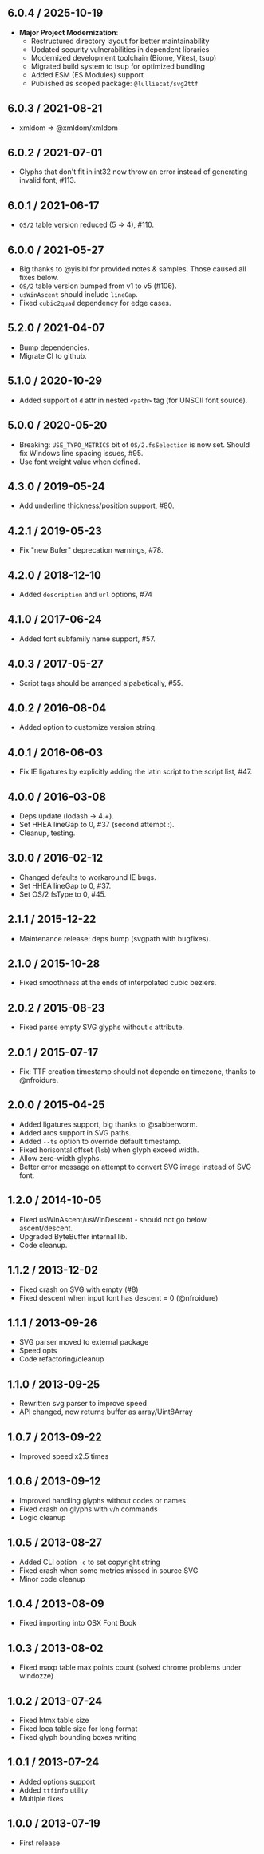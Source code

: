 6.0.4 / 2025-10-19
------------------

- **Major Project Modernization**:
  - Restructured directory layout for better maintainability
  - Updated security vulnerabilities in dependent libraries
  - Modernized development toolchain (Biome, Vitest, tsup)
  - Migrated build system to tsup for optimized bundling
  - Added ESM (ES Modules) support
  - Published as scoped package: `@lulliecat/svg2ttf`


6.0.3 / 2021-08-21
------------------

- xmldom => @xmldom/xmldom


6.0.2 / 2021-07-01
------------------

- Glyphs that don't fit in int32 now throw an error instead of generating invalid font, #113.


6.0.1 / 2021-06-17
------------------

- `OS/2` table version reduced (5 => 4), #110.


6.0.0 / 2021-05-27
------------------

- Big thanks to @yisibl for provided notes & samples. Those caused all fixes below.
- `OS/2` table version bumped from v1 to v5 (#106).
- `usWinAscent` should include `lineGap`.
- Fixed `cubic2quad` dependency for edge cases.


5.2.0 / 2021-04-07
------------------

- Bump dependencies.
- Migrate CI to github.


5.1.0 / 2020-10-29
------------------

- Added support of `d` attr in nested `<path>` tag (for UNSCII font source).



5.0.0 / 2020-05-20
------------------

- Breaking: `USE_TYPO_METRICS` bit of `OS/2.fsSelection` is now set. Should fix
  Windows line spacing issues, #95.
- Use font weight value when defined.


4.3.0 / 2019-05-24
------------------

- Add underline thickness/position support, #80.


4.2.1 / 2019-05-23
------------------

- Fix "new Bufer" deprecation warnings, #78.


4.2.0 / 2018-12-10
------------------

- Added `description` and `url` options, #74


4.1.0 / 2017-06-24
------------------

- Added font subfamily name support, #57.


4.0.3 / 2017-05-27
------------------

- Script tags should be arranged alpabetically, #55.


4.0.2 / 2016-08-04
------------------

- Added option to customize version string.


4.0.1 / 2016-06-03
------------------

- Fix IE ligatures by explicitly adding the latin script to the script list, #47.


4.0.0 / 2016-03-08
------------------

- Deps update (lodash -> 4.+).
- Set HHEA lineGap to 0, #37 (second attempt :).
- Cleanup, testing.


3.0.0 / 2016-02-12
------------------

- Changed defaults to workaround IE bugs.
- Set HHEA lineGap to 0, #37.
- Set OS/2 fsType to 0, #45.


2.1.1 / 2015-12-22
------------------

- Maintenance release: deps bump (svgpath with bugfixes).


2.1.0 / 2015-10-28
------------------

- Fixed smoothness at the ends of interpolated cubic beziers.


2.0.2 / 2015-08-23
------------------

- Fixed parse empty SVG glyphs without `d` attribute.


2.0.1 / 2015-07-17
------------------

- Fix: TTF creation timestamp should not depende on timezone, thanks to @nfroidure.


2.0.0 / 2015-04-25
------------------

- Added ligatures support, big thanks to @sabberworm.
- Added arcs support in SVG paths.
- Added `--ts` option to override default timestamp.
- Fixed horisontal offset (`lsb`) when glyph exceed width.
- Allow zero-width glyphs.
- Better error message on attempt to convert SVG image instead of SVG font.


1.2.0 / 2014-10-05
------------------

- Fixed usWinAscent/usWinDescent - should not go below ascent/descent.
- Upgraded ByteBuffer internal lib.
- Code cleanup.


1.1.2 / 2013-12-02
------------------

- Fixed crash on SVG with empty <metadata> (#8)
- Fixed descent when input font has descent = 0 (@nfroidure)


1.1.1 / 2013-09-26
------------------

- SVG parser moved to external package
- Speed opts
- Code refactoring/cleanup


1.1.0 / 2013-09-25
------------------

- Rewritten svg parser to improve speed
- API changed, now returns buffer as array/Uint8Array


1.0.7 / 2013-09-22
------------------

- Improved speed x2.5 times


1.0.6 / 2013-09-12
------------------

- Improved handling glyphs without codes or names
- Fixed crash on glyphs with `v`/`h` commands
- Logic cleanup


1.0.5 / 2013-08-27
------------------

- Added CLI option `-c` to set copyright string
- Fixed crash when some metrics missed in source SVG
- Minor code cleanup


1.0.4 / 2013-08-09
------------------

- Fixed importing into OSX Font Book


1.0.3 / 2013-08-02
------------------

- Fixed maxp table max points count (solved chrome problems under windozze)


1.0.2 / 2013-07-24
------------------

- Fixed htmx table size
- Fixed loca table size for long format
- Fixed glyph bounding boxes writing


1.0.1 / 2013-07-24
------------------

- Added options support
- Added `ttfinfo` utility
- Multiple fixes


1.0.0 / 2013-07-19
------------------

- First release

